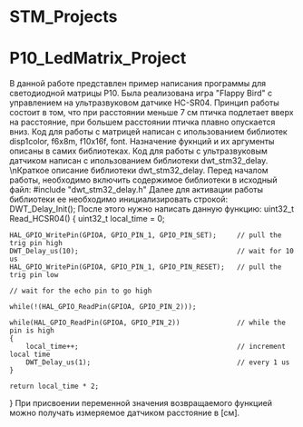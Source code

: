 # STM_Projects
# P10_LedMatrix_Project
В данной работе представлен пример написания программы для светодиодной матрицы P10. Была реализована игра "Flappy Bird" с управлением на ультразвуковом датчике HC-SR04. 
Принцип работы состоит в том, что при расстоянии меньше 7 см птичка подлетает вверх на расстояние, при большем расстоянии птичка плавно опускается вниз.
Код для работы с матрицей написан с ипользованием библиотек disp1color, f6x8m, f10x16f, font. Назначение фукнций и их аргументы описаны в самих библиотеках.
Код для работы с ультразвуковым датчиком написан с ипользованием библиотеки dwt_stm32_delay.
\nКраткое описание библиотеки dwt_stm32_delay.
Перед началом работы, необходимо включить содержимое библиотеки в исходный файл: #include "dwt_stm32_delay.h"
Далее для активации работы библиотеки ее необходимо инициализировать строкой: DWT_Delay_Init();
После этого нужно написать данную функцию:
uint32_t Read_HCSR04()
{
	uint32_t local_time = 0;

	HAL_GPIO_WritePin(GPIOA, GPIO_PIN_1, GPIO_PIN_SET);		// pull the trig pin high
	DWT_Delay_us(10);										// wait for 10 us
	HAL_GPIO_WritePin(GPIOA, GPIO_PIN_1, GPIO_PIN_RESET);	// pull the trig pin low

	// wait for the echo pin to go high

	while(!(HAL_GPIO_ReadPin(GPIOA, GPIO_PIN_2)));

	while(HAL_GPIO_ReadPin(GPIOA, GPIO_PIN_2))				// while the pin is high
	{
		local_time++;										// increment local time
		DWT_Delay_us(1);									// every 1 us
	}

	return local_time * 2;
}
При присвоении переменной значения возвращаемого функцией можно получать измеряемое датчиком расстояние в [см].
